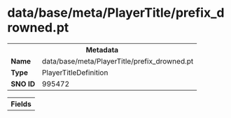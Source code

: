 <h1>data/base/meta/PlayerTitle/prefix_drowned.pt</h1><table><tr><th colspan="100%">Metadata</th></tr><tr><td><b>Name</b></td><td>data/base/meta/PlayerTitle/prefix_drowned.pt</td></tr><tr><td><b>Type</b></td><td>PlayerTitleDefinition</td></tr><tr><td><b>SNO ID</b></td><td>995472</td></tr></table>

<table><tr><th colspan="100%">Fields</th></tr></table>

